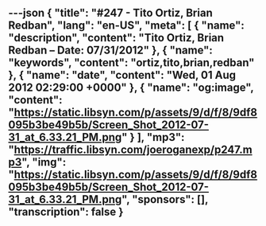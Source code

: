 ---json
{
  "title": "#247 - Tito Ortiz, Brian Redban",
  "lang": "en-US",
  "meta": [
    {
      "name": "description",
      "content": "Tito Ortiz, Brian Redban – Date: 07/31/2012"
    },
    {
      "name": "keywords",
      "content": "ortiz,tito,brian,redban"
    },
    {
      "name": "date",
      "content": "Wed, 01 Aug 2012 02:29:00 +0000"
    },
    {
      "name": "og:image",
      "content": "https://static.libsyn.com/p/assets/9/d/f/8/9df8095b3be49b5b/Screen_Shot_2012-07-31_at_6.33.21_PM.png"
    }
  ],
  "mp3": "https://traffic.libsyn.com/joeroganexp/p247.mp3",
  "img": "https://static.libsyn.com/p/assets/9/d/f/8/9df8095b3be49b5b/Screen_Shot_2012-07-31_at_6.33.21_PM.png",
  "sponsors": [],
  "transcription": false
}
---
<episode-header />

<timemark seconds="0" />

<transcribe-call-to-action />

<episode-footer />